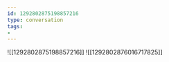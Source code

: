 ```yaml
---
id: 1292802875198857216
type: conversation
tags:
- 
---
```

![[1292802875198857216]]
![[1292802876016717825]]

